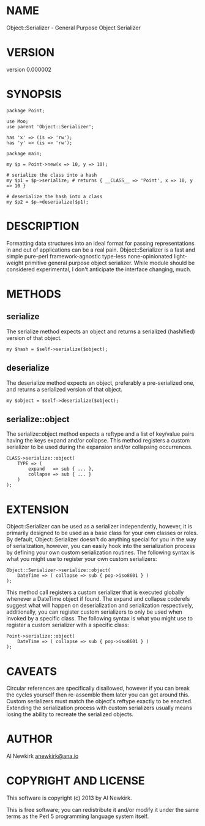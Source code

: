 # NAME

Object::Serializer - General Purpose Object Serializer

# VERSION

version 0.000002

# SYNOPSIS

    package Point;

    use Moo;
    use parent 'Object::Serializer';

    has 'x' => (is => 'rw');
    has 'y' => (is => 'rw');

    package main;

    my $p = Point->new(x => 10, y => 10);

    # serialize the class into a hash
    my $p1 = $p->serialize; # returns { __CLASS__ => 'Point', x => 10, y => 10 }

    # deserialize the hash into a class
    my $p2 = $p->deserialize($p1);

# DESCRIPTION

Formatting data structures into an ideal format for passing representations in
and out of applications can be a real pain. Object::Serializer is a fast and
simple pure-perl framework-agnostic type-less none-opinionated light-weight
primitive general purpose object serializer. While module should be considered
experimental, I don't anticipate the interface changing, much.

# METHODS

## serialize

The serialize method expects an object and returns a serialized (hashified)
version of that object.

    my $hash = $self->serialize($object);

## deserialize

The deserialize method expects an object, preferably a pre-serialized one, and
returns a serialized version of that object.

    my $object = $self->deserialize($object);

## serialize::object

The serialize::object method expects a reftype and a list of key/value pairs
having the keys expand and/or collapse. This method registers a custom
serializer to be used during the expansion and/or collapsing occurrences.

    CLASS->serialize::object(
        TYPE => (
            expand   => sub { ... },
            collapse => sub { ... }
        )
    );

# EXTENSION

Object::Serializer can be used as a serializer independently, however, it is
primarily designed to be used as a base class for your own classes or roles. By
default, Object::Serializer doesn't do anything special for you in the way of
serialization, however, you can easily hook into the serialization process by
defining your own custom serialization routines. The following syntax is what
you might use to register your own custom serializers:

    Object::Serializer->serialize::object(
        DateTime => ( collapse => sub { pop->iso8601 } )
    );

This method call registers a custom serializer that is executed globally
whenever a DateTime object if found. The expand and collapse coderefs suggest
what will happen on deserialization and serialization respectively,
additionally, you can register custom serializers to only be used when invoked
by a specific class. The following syntax is what you might use to register a
custom serializer with a specific class:

    Point->serialize::object(
        DateTime => ( collapse => sub { pop->iso8601 } )
    );

# CAVEATS

Circular references are specifically disallowed, however if you can break the
cycles yourself then re-assemble them later you can get around this. Custom
serializers must match the object's reftype exactly to be enacted. Extending the
serialization process with custom serializers usually means losing the ability
to recreate the serialized objects.

# AUTHOR

Al Newkirk <anewkirk@ana.io>

# COPYRIGHT AND LICENSE

This software is copyright (c) 2013 by Al Newkirk.

This is free software; you can redistribute it and/or modify it under
the same terms as the Perl 5 programming language system itself.

